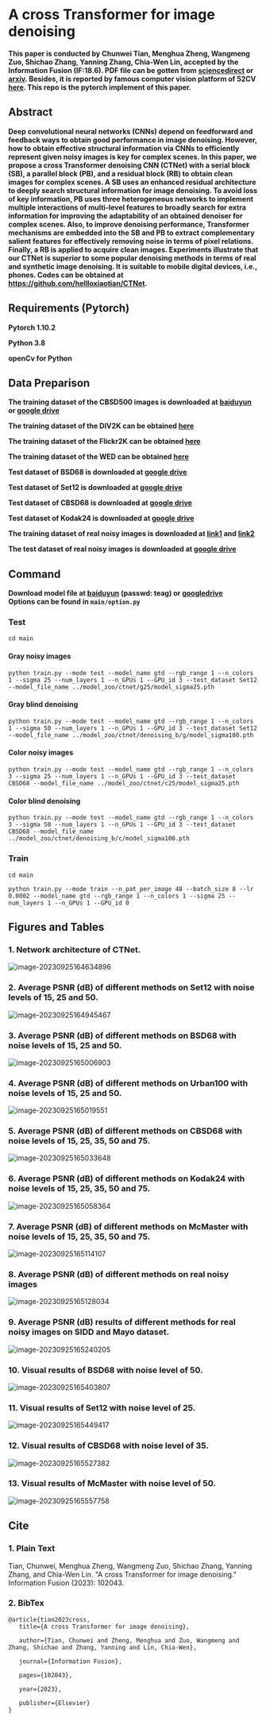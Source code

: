 # A cross Transformer for image denoising
**This paper is conducted by Chunwei Tian, Menghua Zheng, Wangmeng Zuo, Shichao Zhang, Yanning Zhang, Chia-Wen Lin, accepted by the Information Fusion (IF:18.6).  PDF file can be gotten from [sciencedirect](https://www.sciencedirect.com/science/article/abs/pii/S1566253523003597) or [arxiv](https://arxiv.org/pdf/2310.10408.pdf).  Besides, it is reported by famous computer vision platform of 52CV [here](https://mp.weixin.qq.com/s/NdSoiYdi9llJBnLGMx2G4w). This repo is the pytorch implement of this paper.**

## Abstract

**Deep convolutional neural networks (CNNs) depend on feedforward and feedback ways to obtain good performance in image denoising. However, how to obtain effective structural information via CNNs to efficiently represent given noisy images is key for complex scenes. In this paper, we propose a cross Transformer denoising CNN (CTNet) with a serial block (SB), a parallel block (PB), and a residual block (RB) to obtain clean images for complex scenes. A SB uses an enhanced residual architecture to deeply search structural information for image denoising. To avoid loss of key information, PB uses three heterogeneous networks to implement multiple interactions of multi-level features to broadly search for extra information for improving the adaptability of an obtained denoiser for complex scenes. Also, to improve denoising performance, Transformer mechanisms are embedded into the SB and PB to extract complementary salient features for effectively removing noise in terms of pixel relations. Finally, a RB is applied to acquire clean images. Experiments illustrate that our CTNet is superior to some popular denoising methods in terms of real and synthetic image denoising. It is suitable to mobile digital devices, i.e., phones. Codes can be obtained at https://github.com/hellloxiaotian/CTNet.**

## Requirements (Pytorch)

**Pytorch 1.10.2**

**Python 3.8**

**openCv for Python**

## Data Preparison

**The training dataset of the CBSD500 images is downloaded at [baiduyun](https://pan.baidu.com/s/1ou2mK5JUh-K8iMu8-DMcMw) or [google drive](https://drive.google.com/open?id=1S1_QrP-fIXeFl5hYY193lr07KyZV8X8r)**

**The training dataset of the DIV2K can be obtained [here](https://data.vision.ee.ethz.ch/cvl/DIV2K/)**

**The training dataset of the Flickr2K can be obtained [here](http://cv.snu.ac.kr/research/EDSR/Flickr2K.tar)**

**The training dataset of the WED can be obtained [here](https://ece.uwaterloo.ca/~k29ma/exploration/)**

**Test dataset of BSD68 is downloaded at [google drive](https://drive.google.com/file/d/1_fw6EKne--LVnW0mo68RrIY-j6BKPdSp/view?usp=sharing)**

**Test dataset of Set12 is downloaded at [google drive](https://drive.google.com/file/d/1cpQwFpNv1MXsM5bJkIumYfww8EPtlkWf/view?usp=sharing)**

**Test dataset of CBSD68 is downloaded at [google drive](https://drive.google.com/file/d/1lxXQ_buMll_JVWxKpk5fp0jduW5F_MHe/view?usp=sharing)**

**Test dataset of Kodak24 is downloaded at [google drive](https://drive.google.com/file/d/1F4_mv4oTXhiG-zyG9DI4OO05KqvEKhs9/view?usp=sharing)**

**The training dataset of real noisy images is downloaded at [link1](https://drive.google.com/file/d/1IYkR4zi76p7O5OCevC11VaQeKx0r1GyT/view?usp=sharing) and [link2](https://drive.google.com/file/d/19MA-Rgfc89sW9GJHpj_QedFyo-uoS8o7/view?usp=sharing)**

**The test dataset of real noisy images is downloaded at [google drive](https://drive.google.com/file/d/17DE-SV85Slu2foC0F0Ftob5VmRrHWI2h/view?usp=sharing)**



## Command


**Download model file at [baiduyun](https://pan.baidu.com/s/17wrNyBkOoEzMZCs7kDxD6Q) (passwd: teag) or [googledrive](https://drive.google.com/drive/folders/1Pv7jitMs78wqRxuKBVShjfVI2bOTaiTO?usp=sharing)**  
**Options can be found in `main/option.py`**  

### Test

`cd main`

#### Gray noisy images

`python train.py --mode test --model_name gtd --rgb_range 1 --n_colors 1 --sigma 25 --num_layers 1 --n_GPUs 1 --GPU_id 3 --test_dataset Set12 --model_file_name ../model_zoo/ctnet/g25/model_sigma25.pth`

#### Gray blind denoising

`python train.py --mode test --model_name gtd --rgb_range 1 --n_colors 1 --sigma 50 --num_layers 1 --n_GPUs 1 --GPU_id 3 --test_dataset Set12 --model_file_name ../model_zoo/ctnet/denoising_b/g/model_sigma100.pth`

#### Color noisy images

`python train.py --mode test --model_name gtd --rgb_range 1 --n_colors 3 --sigma 25 --num_layers 1 --n_GPUs 1 --GPU_id 3 --test_dataset CBSD68 --model_file_name ../model_zoo/ctnet/c25/model_sigma25.pth`

#### Color blind denoising

`python train.py --mode test --model_name gtd --rgb_range 1 --n_colors 3 --sigma 50 --num_layers 1 --n_GPUs 1 --GPU_id 3 --test_dataset CBSD68 --model_file_name ../model_zoo/ctnet/denoising_b/c/model_sigma100.pth`

### Train

`cd main`

`python train.py --mode train --n_pat_per_image 48 --batch_size 8 --lr 0.0002 --model_name gtd --rgb_range 1 --n_colors 1 --sigma 25 --num_layers 1 --n_GPUs 1 --GPU_id 0`


## Figures and Tables
### 1. Network architecture of CTNet.

![image-20230925164634896](assets/image-20230925164634896.png)

### 2. Average PSNR (dB) of different methods on Set12 with noise levels of 15, 25 and 50.

![image-20230925164945467](assets/image-20230925164945467.png)

### 3. Average PSNR (dB) of different methods on BSD68 with noise levels of 15, 25 and 50.

![image-20230925165006903](assets/image-20230925165006903.png)

### 4. Average PSNR (dB) of different methods on Urban100 with noise levels of 15, 25 and 50.

![image-20230925165019551](assets/image-20230925165019551.png)

### 5. Average PSNR (dB) of different methods on CBSD68 with noise levels of 15, 25, 35, 50 and 75.

![image-20230925165033648](assets/image-20230925165033648.png)

### 6. Average PSNR (dB) of different methods on Kodak24 with noise levels of 15, 25, 35, 50 and 75.

![image-20230925165058364](assets/image-20230925165058364.png)

### 7. Average PSNR (dB) of different methods on McMaster with noise levels of 15, 25, 35, 50 and 75.

![image-20230925165114107](assets/image-20230925165114107.png)

### 8. Average PSNR (dB) of different methods on real noisy images

![image-20230925165128034](assets/image-20230925165128034.png)

### 9. Average PSNR (dB) results of different methods for real noisy images on SIDD and Mayo dataset.

![image-20230925165240205](assets/image-20230925165240205.png)

### 10. Visual results of BSD68 with noise level of 50. 

![image-20230925165403807](assets/image-20230925165403807.png)

### 11. Visual results of Set12 with noise level of 25. 

![image-20230925165449417](assets/image-20230925165449417.png)

### 12. Visual results of CBSD68 with noise level of 35. 

![image-20230925165527382](assets/image-20230925165527382.png)

### 13. Visual results of McMaster with noise level of 50. 

![image-20230925165557758](assets/image-20230925165557758.png)

## Cite

### 1. Plain Text 
Tian, Chunwei, Menghua Zheng, Wangmeng Zuo, Shichao Zhang, Yanning Zhang, and Chia-Wen Lin. "A cross Transformer for image denoising." Information Fusion (2023): 102043.

### 2. BibTex
```
@article{tian2023cross,
   title={A cross Transformer for image denoising},
  
   author={Tian, Chunwei and Zheng, Menghua and Zuo, Wangmeng and Zhang, Shichao and Zhang, Yanning and Lin, Chia-Wen},
  
   journal={Information Fusion},
  
   pages={102043},
  
   year={2023},
  
   publisher={Elsevier}
}
```

